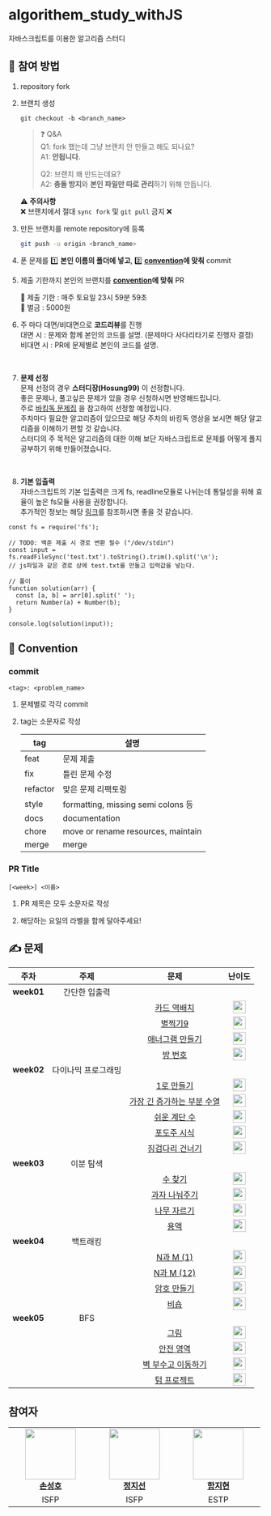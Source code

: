 # algorithem_study_withJS
자바스크립트를 이용한 알고리즘 스터디

## 🙋 참여 방법

1. repository fork
2. 브랜치 생성

   ```
   git checkout -b <branch_name>
   ```

   > ❓ Q&A <br>
   > Q1: fork 했는데 그냥 브랜치 안 만들고 해도 되나요? <br>
   > A1: **안됩니다.**
   >
   > Q2: 브랜치 왜 만드는데요? <br>
   > A2: **충돌 방지**와 **본인 파일만 따로 관리**하기 위해 만듭니다.

   ⚠️ **주의사항** <br>
   ❌ 브랜치에서 절대 `sync fork` 및 `git pull` 금지 ❌

3. 만든 브랜치를 remote repository에 등록

   ```sh
   git push -u origin <branch_name>
   ```

4. 푼 문제를 1️⃣ **본인 이름의 폴더에 넣고**, 2️⃣ **[convention](#commit)에 맞춰** commit

5. 제출 기한까지 본인의 브랜치를 **[convention](#pr)에 맞춰** PR

   📅 제출 기한 : 매주 토요일 23시 59분 59초 <br>
   💸 벌금 : 5000원

6. 주 마다 대면/비대면으로 **코드리뷰**를 진행 <br/>
대면 시 : 문제와 함께 본인의 코드를 설명. (문제마다 사다리타기로 진행자 결정) <br/>
비대면 시 : PR에 문제별로 본인의 코드를 설명. <br/>
<br/>

7. **문제 선정** <br>
문제 선정의 경우 **스터디장(Hosung99)** 이 선정합니다. <br/>
좋은 문제나, 풀고싶은 문제가 있을 경우 신청하시면 반영해드립니다. <br/>
주로 [바킹독 문제집](https://github.com/encrypted-def/basic-algo-lecture/blob/master/workbook.md) 을 참고하여 선정할 예정입니다. <br/>
주차마다 필요한 알고리즘이 있으므로 해당 주차의 바킹독 영상을 보시면 해당 알고리즘을 이해하기 편할 것 같습니다. <br/>
스터디의 주 목적은 알고리즘의 대한 이해 보단 자바스크립트로 문제를 어떻게 풀지 공부하기 위해 만들어졌습니다. <br/>
<br/>

8. **기본 입출력** <br/>
자바스크립트의 기본 입출력은 크게 fs, readline모듈로 나뉘는데 통일성을 위해 효율이 높은 fs모듈 사용을 권장합니다. <br/>
추가적인 정보는 해당 [링크](https://velog.io/@bigsaigon333/Javascript%EB%A1%9C-%EC%BD%94%EB%94%A9%ED%85%8C%EC%8A%A4%ED%8A%B8-%EC%A4%80%EB%B9%84%ED%95%98%EA%B8%B01-%EC%9E%85%EC%B6%9C%EB%A0%A5)를 참조하시면 좋을 것 같습니다.
```
const fs = require('fs');

// TODO: 백준 제출 시 경로 변환 필수 ("/dev/stdin")
const input = fs.readFileSync('test.txt').toString().trim().split('\n'); 
// js파일과 같은 경로 상에 test.txt를 만들고 입력값을 넣는다.

// 풀이
function solution(arr) {
  const [a, b] = arr[0].split(' ');
  return Number(a) + Number(b);
}

console.log(solution(input));
```

## 🤝 Convention

### commit

```
<tag>: <problem_name>
```

1. 문제별로 각각 commit

2. tag는 소문자로 작성

   | tag      | 설명                                |
   | -------- | ---------------------------------- |
   | feat     | 문제 제출                            |
   | fix      | 틀린 문제 수정                        |
   | refactor | 맞은 문제 리팩토링                     |
   | style    | formatting, missing semi colons 등 |
   | docs     | documentation                      |
   | chore    | move or rename resources, maintain |
   | merge    | merge                              |

### PR Title

```
[<week>] <이름>
```

1. PR 제목은 모두 소문자로 작성

2. 해당하는 요일의 라벨을 함께 달아주세요!

## ✍️ 문제

| 주차 | 주제 | 문제 | 난이도 |
| :-: | :-: | :--: | :--: |
| **week01**| 간단한 입출력 |
| | | [카드 역배치](https://www.acmicpc.net/problem/10804) | <img src="https://static.solved.ac/tier_small/4.svg" height="25" align="center"/> |
| | | [별찍기9](https://www.acmicpc.net/problem/2446) | <img src="https://static.solved.ac/tier_small/3.svg" height="25" align="center"/> |
| | | [애너그램 만들기](https://www.acmicpc.net/problem/1919) | <img src="https://static.solved.ac/tier_small/4.svg" height="25" align="center"/> |
| | | [방 번호](https://www.acmicpc.net/problem/1475) | <img src="https://static.solved.ac/tier_small/6.svg" height="25" align="center"/> |
| **week02**| 다이나믹 프로그래밍 |
| | | [1로 만들기](https://www.acmicpc.net/problem/1463) | <img src="https://static.solved.ac/tier_small/9.svg" height="25" align="center"/> |
| | | [가장 긴 증가하는 부분 수열](https://www.acmicpc.net/problem/11053) | <img src="https://static.solved.ac/tier_small/9.svg" height="25" align="center"/> |
| | | [쉬운 계단 수](https://www.acmicpc.net/problem/10844) | <img src="https://static.solved.ac/tier_small/10.svg" height="25" align="center"/> |
| | | [포도주 시식](https://www.acmicpc.net/problem/2156) | <img src="https://static.solved.ac/tier_small/10.svg" height="25" align="center"/> |
| | | [징검다리 건너기](https://www.acmicpc.net/problem/21317) | <img src="https://static.solved.ac/tier_small/10.svg" height="25" align="center"/> |
| **week03**| 이분 탐색 |
| | | [수 찾기](https://www.acmicpc.net/problem/1920) | <img src="https://static.solved.ac/tier_small/7.svg" height="25" align="center"/> |
| | | [과자 나눠주기](https://www.acmicpc.net/problem/16401) | <img src="https://static.solved.ac/tier_small/9.svg" height="25" align="center"/> |
| | | [나무 자르기](https://www.acmicpc.net/problem/2805) | <img src="https://static.solved.ac/tier_small/9.svg" height="25" align="center"/> |
| | | [용액](https://www.acmicpc.net/problem/2467) | <img src="https://static.solved.ac/tier_small/11.svg" height="25" align="center"/> |
| **week04**| 백트래킹 |
| | | [N과 M (1)](https://www.acmicpc.net/problem/15649) | <img src="https://static.solved.ac/tier_small/7.svg" height="25" align="center"/> |
| | | [N과 M (12)](https://www.acmicpc.net/problem/15666) | <img src="https://static.solved.ac/tier_small/9.svg" height="25" align="center"/> |
| | | [암호 만들기](https://www.acmicpc.net/problem/1759) | <img src="https://static.solved.ac/tier_small/11.svg" height="25" align="center"/> |
| | | [비숍](https://www.acmicpc.net/problem/1799) | <img src="https://static.solved.ac/tier_small/15.svg" height="25" align="center"/> |
| **week05**| BFS |
| | | [그림](https://www.acmicpc.net/problem/1926) | <img src="https://static.solved.ac/tier_small/10.svg" height="25" align="center"/> |
| | | [안전 영역](https://www.acmicpc.net/problem/2468) | <img src="https://static.solved.ac/tier_small/10.svg" height="25" align="center"/> |
| | | [벽 부수고 이동하기](https://www.acmicpc.net/problem/2206) | <img src="https://static.solved.ac/tier_small/13.svg" height="25" align="center"/> |
| | | [텀 프로젝트](https://www.acmicpc.net/problem/9466) | <img src="https://static.solved.ac/tier_small/13.svg" height="25" align="center"/> |





<!-- problem table template

|| 24.00.00 (❓) | [❓](https://www.acmicpc.net/problem/❓) | <img src="https://static.solved.ac/tier_small/❓.svg" height="25" align="center"/> | - |

 -->

## 참여자

<table>
    <tr align="center">
        <td style="min-width: 150px;">
            <a href="https://github.com/Hosung99">
              <img src="https://github.com/Hosung99.png" width="100">
              <br />
              <b>손성호 </br>
            </a>
        </td>
        <td style="min-width: 150px;">
            <a href="https://github.com/jisunchung">
              <img src="https://github.com/jisunchung.png" width="100">
              <br />
              <b>정지선 </br>
            </a> 
        </td>
        <td style="min-width: 150px;">
            <a href="https://github.com/hamjihyeon">
              <img src="https://github.com/hamjihyeon.png" width="100">
              <br />
              <b>함지현 </br>
            </a> 
        </td>
    </tr>
      <tr align="center">
        <td>
            ISFP
        </td>
        <td>
            ISFP
        </td>
        <td>
            ESTP
        </td>
    </tr>
</table>
